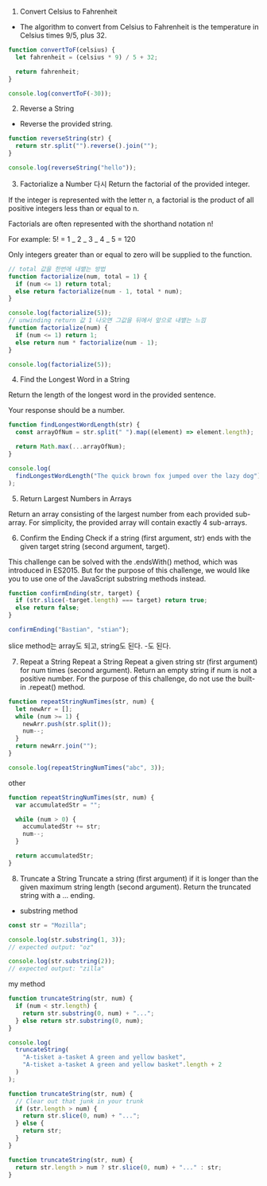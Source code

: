 1. Convert Celsius to Fahrenheit

- The algorithm to convert from Celsius to Fahrenheit is the temperature in Celsius times 9/5, plus 32.

```js
function convertToF(celsius) {
  let fahrenheit = (celsius * 9) / 5 + 32;

  return fahrenheit;
}

console.log(convertToF(-30));
```

2. Reverse a String

- Reverse the provided string.

```js
function reverseString(str) {
  return str.split("").reverse().join("");
}

console.log(reverseString("hello"));
```

3. Factorialize a Number 다시
   Return the factorial of the provided integer.

If the integer is represented with the letter n, a factorial is the product of all positive integers less than or equal to n.

Factorials are often represented with the shorthand notation n!

For example: 5! = 1 _ 2 _ 3 _ 4 _ 5 = 120

Only integers greater than or equal to zero will be supplied to the function.

```js
// total 값을 한번에 내뱉는 방법
function factorialize(num, total = 1) {
  if (num <= 1) return total;
  else return factorialize(num - 1, total * num);
}

console.log(factorialize(5));
// unwinding return 값 1 나오면 그값을 뒤에서 앞으로 내뱉는 느낌
function factorialize(num) {
  if (num <= 1) return 1;
  else return num * factorialize(num - 1);
}

console.log(factorialize(5));
```

4. Find the Longest Word in a String

Return the length of the longest word in the provided sentence.

Your response should be a number.

```js
function findLongestWordLength(str) {
  const arrayOfNum = str.split(" ").map((element) => element.length);

  return Math.max(...arrayOfNum);
}

console.log(
  findLongestWordLength("The quick brown fox jumped over the lazy dog")
);
```

5. Return Largest Numbers in Arrays

Return an array consisting of the largest number from each provided sub-array. For simplicity, the provided array will contain exactly 4 sub-arrays.

6. Confirm the Ending
   Check if a string (first argument, str) ends with the given target string (second argument, target).

This challenge can be solved with the .endsWith() method, which was introduced in ES2015. But for the purpose of this challenge, we would like you to use one of the JavaScript substring methods instead.

```js
function confirmEnding(str, target) {
  if (str.slice(-target.length) === target) return true;
  else return false;
}

confirmEnding("Bastian", "stian");
```

slice method는 array도 되고, string도 된다. -도 된다.

7. Repeat a String Repeat a String
   Repeat a given string str (first argument) for num times (second argument). Return an empty string if num is not a positive number. For the purpose of this challenge, do not use the built-in .repeat() method.

```js
function repeatStringNumTimes(str, num) {
  let newArr = [];
  while (num >= 1) {
    newArr.push(str.split());
    num--;
  }
  return newArr.join("");
}

console.log(repeatStringNumTimes("abc", 3));
```

other

```js
function repeatStringNumTimes(str, num) {
  var accumulatedStr = "";

  while (num > 0) {
    accumulatedStr += str;
    num--;
  }

  return accumulatedStr;
}
```

8. Truncate a String
   Truncate a string (first argument) if it is longer than the given maximum string length (second argument). Return the truncated string with a ... ending.

- substring method

```js
const str = "Mozilla";

console.log(str.substring(1, 3));
// expected output: "oz"

console.log(str.substring(2));
// expected output: "zilla"
```

my method

```js
function truncateString(str, num) {
  if (num < str.length) {
    return str.substring(0, num) + "...";
  } else return str.substring(0, num);
}

console.log(
  truncateString(
    "A-tisket a-tasket A green and yellow basket",
    "A-tisket a-tasket A green and yellow basket".length + 2
  )
);
```

```js
function truncateString(str, num) {
  // Clear out that junk in your trunk
  if (str.length > num) {
    return str.slice(0, num) + "...";
  } else {
    return str;
  }
}

function truncateString(str, num) {
  return str.length > num ? str.slice(0, num) + "..." : str;
}
```

